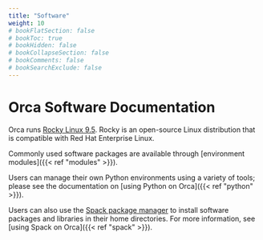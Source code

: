 ```yaml
---
title: "Software"
weight: 10
# bookFlatSection: false
# bookToc: true
# bookHidden: false
# bookCollapseSection: false
# bookComments: false
# bookSearchExclude: false
---
```


# Orca Software Documentation

Orca runs [Rocky Linux 9.5](https://rockylinux.org).
Rocky is an open-source Linux distribution that is compatible with Red Hat Enterprise Linux.

Commonly used software packages are available through [environment modules]({{< ref "modules" >}}).

Users can manage their own Python environments using a variety of tools; please see the documentation on [using Python on Orca]({{< ref "python" >}}).

Users can also use the [Spack package manager](https://spack.io) to install software packages and libraries in their home directories.
For more information, see [using Spack on Orca]({{< ref "spack" >}}).
